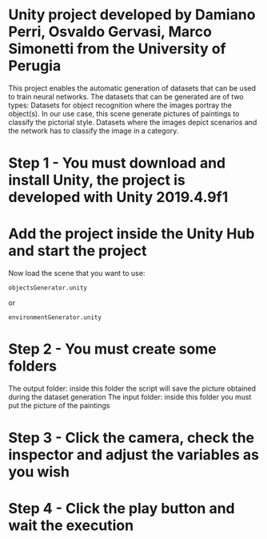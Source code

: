 # Unity project developed by Damiano Perri, Osvaldo Gervasi, Marco Simonetti from the University of Perugia

This project enables the automatic generation of datasets that can be used to train neural networks.
The datasets that can be generated are of two types:
Datasets for object recognition where the images portray the object(s).
In our use case, this scene generate pictures of paintings to classify the pictorial style.
Datasets where the images depict scenarios and the network has to classify the image in a category.


# Step 1 - You must download and install Unity, the project is developed with Unity 2019.4.9f1
# Add the project inside the Unity Hub and start the project
Now load the scene that you want to use:
```
objectsGenerator.unity
```
or
```
environmentGenerator.unity
```

# Step 2 - You must create some folders
The output folder: inside this folder the script will save the picture obtained during the dataset generation
The input folder: inside this folder you must put the picture of the paintings 

# Step 3 - Click the camera, check the inspector and adjust the variables as you wish

# Step 4 - Click the play button and wait the execution


